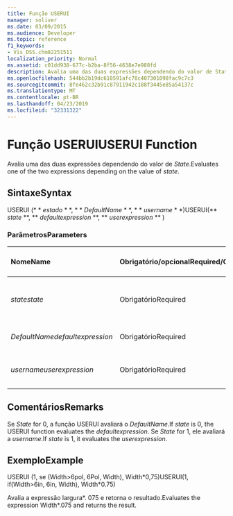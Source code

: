 ```yaml
---
title: Função USERUI
manager: soliver
ms.date: 03/09/2015
ms.audience: Developer
ms.topic: reference
f1_keywords:
- Vis_DSS.chm82251511
localization_priority: Normal
ms.assetid: c01dd938-677c-b2ba-8f56-4638e7e988fd
description: Avalia uma das duas expressões dependendo do valor de State.
ms.openlocfilehash: 544bb2b19dc610591afc78c407301098fac9c7c3
ms.sourcegitcommit: 8fe462c32b91c87911942c188f3445e85a54137c
ms.translationtype: MT
ms.contentlocale: pt-BR
ms.lasthandoff: 04/23/2019
ms.locfileid: "32331322"
---
```

# <a name="userui-function"></a><span data-ttu-id="96119-103">Função USERUI</span><span class="sxs-lookup"><span data-stu-id="96119-103">USERUI Function</span></span>

<span data-ttu-id="96119-104">Avalia uma das duas expressões dependendo do valor de _State_.</span><span class="sxs-lookup"><span data-stu-id="96119-104">Evaluates one of the two expressions depending on the value of  _state_.</span></span>
  
## <a name="syntax"></a><span data-ttu-id="96119-105">Sintaxe</span><span class="sxs-lookup"><span data-stu-id="96119-105">Syntax</span></span>

<span data-ttu-id="96119-106">USERUI (\* \* *estado* \* \*, \* \* *DefaultName* \* \*, \* \* *username* \* \*)</span><span class="sxs-lookup"><span data-stu-id="96119-106">USERUI(\*\* *state* \*\*, \*\* *defaultexpression* \*\*, \*\* *userexpression* \*\* )</span></span> 
  
### <a name="parameters"></a><span data-ttu-id="96119-107">Parâmetros</span><span class="sxs-lookup"><span data-stu-id="96119-107">Parameters</span></span>

|<span data-ttu-id="96119-108">**Nome**</span><span class="sxs-lookup"><span data-stu-id="96119-108">**Name**</span></span>|<span data-ttu-id="96119-109">**Obrigatório/opcional**</span><span class="sxs-lookup"><span data-stu-id="96119-109">**Required/Optional**</span></span>|<span data-ttu-id="96119-110">**Tipo de dados**</span><span class="sxs-lookup"><span data-stu-id="96119-110">**Data Type**</span></span>|<span data-ttu-id="96119-111">**Descrição**</span><span class="sxs-lookup"><span data-stu-id="96119-111">**Description**</span></span>|
|:-----|:-----|:-----|:-----|
| <span data-ttu-id="96119-112">_state_</span><span class="sxs-lookup"><span data-stu-id="96119-112">_state_</span></span> <br/> |<span data-ttu-id="96119-113">Obrigatório</span><span class="sxs-lookup"><span data-stu-id="96119-113">Required</span></span>  <br/> |<span data-ttu-id="96119-114">**Boolean**</span><span class="sxs-lookup"><span data-stu-id="96119-114">**Boolean**</span></span> <br/> |<span data-ttu-id="96119-115">Determina a expressão a ser avaliada.</span><span class="sxs-lookup"><span data-stu-id="96119-115">Determines which expression to evaluate.</span></span>  <br/> |
| <span data-ttu-id="96119-116">_DefaultName_</span><span class="sxs-lookup"><span data-stu-id="96119-116">_defaultexpression_</span></span> <br/> |<span data-ttu-id="96119-117">Obrigatório</span><span class="sxs-lookup"><span data-stu-id="96119-117">Required</span></span>  <br/> |<span data-ttu-id="96119-118">**String**</span><span class="sxs-lookup"><span data-stu-id="96119-118">**String**</span></span> <br/> |<span data-ttu-id="96119-119">A expressão padrão.</span><span class="sxs-lookup"><span data-stu-id="96119-119">The default expression.</span></span>  <br/> |
| <span data-ttu-id="96119-120">_username_</span><span class="sxs-lookup"><span data-stu-id="96119-120">_userexpression_</span></span> <br/> |<span data-ttu-id="96119-121">Obrigatório</span><span class="sxs-lookup"><span data-stu-id="96119-121">Required</span></span>  <br/> |<span data-ttu-id="96119-122">**String**</span><span class="sxs-lookup"><span data-stu-id="96119-122">**String**</span></span> <br/> |<span data-ttu-id="96119-123">Uma expressão fornecida pelo usuário.</span><span class="sxs-lookup"><span data-stu-id="96119-123">An expression supplied by the user.</span></span>  <br/> |
   
## <a name="remarks"></a><span data-ttu-id="96119-124">Comentários</span><span class="sxs-lookup"><span data-stu-id="96119-124">Remarks</span></span>

<span data-ttu-id="96119-125">Se _State_ for 0, a função USERUI avaliará o _DefaultName_.</span><span class="sxs-lookup"><span data-stu-id="96119-125">If  _state_ is 0, the USERUI function evaluates the  _defaultexpression_.</span></span> <span data-ttu-id="96119-126">Se _State_ for 1, ele avaliará a _username_.</span><span class="sxs-lookup"><span data-stu-id="96119-126">If  _state_ is 1, it evaluates the  _userexpression_.</span></span>
  
## <a name="example"></a><span data-ttu-id="96119-127">Exemplo</span><span class="sxs-lookup"><span data-stu-id="96119-127">Example</span></span>

<span data-ttu-id="96119-128">USERUI (1, se (Width\>6pol, 6Pol, Width), Width\*0,75)</span><span class="sxs-lookup"><span data-stu-id="96119-128">USERUI(1, if(Width\>6in, 6in, Width), Width\*0.75)</span></span> 
  
<span data-ttu-id="96119-129">Avalia a expressão largura\*. 075 e retorna o resultado.</span><span class="sxs-lookup"><span data-stu-id="96119-129">Evaluates the expression Width\*.075 and returns the result.</span></span> 
  

